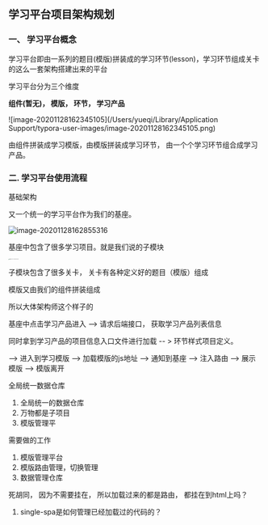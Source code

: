 ## 学习平台项目架构规划

### 一、 学习平台概念

学习平台即由一系列的题目(模版)拼装成的学习环节(lesson)，学习环节组成关卡的这么一套架构搭建出来的平台

学习平台分为三个维度

**组件(暂无)， 模版， 环节， 学习产品**

![image-20201128162345105](/Users/yueqi/Library/Application Support/typora-user-images/image-20201128162345105.png)

由组件拼装成学习模版，由模版拼装成学习环节， 由一个个学习环节组合成学习产品。



### 二. 学习平台使用流程









基础架构

又一个统一的学习平台作为我们的基座。

![image-20201128162855316 ](/Users/yueqi/Desktop/document/blog/面试/image-20201128162855316.png)

基座中包含了很多学习项目。就是我们说的子模块

<img src="/Users/yueqi/Library/Application Support/typora-user-images/image-20201128162932338.png" alt="image-20201128162932338 " style="zoom:10%;" />

子模块包含了很多关卡， 关卡有各种定义好的题目（模版）组成

模版又由我们的组件拼装组成

所以大体架构师这个样子的

基座中点击学习产品进入 ——> 请求后端接口， 获取学习产品列表信息

同时拿到学习产品的项目信息入口文件进行加载 -- > 环节样式项目定义。

--> 进入到学习模版 --> 加载模版的js地址 --> 通知到基座 --> 注入路由 --> 展示模版 --> 模版离开



全局统一数据仓库

1. 全局统一的数据仓库
2. 万物都是子项目
3. 模版管理平



需要做的工作

1. 模版管理平台
2. 模版路由管理，切换管理
3. 数据管理仓库



死胡同， 因为不需要挂在， 所以加载过来的都是路由， 都挂在到html上吗？





1. single-spa是如何管理已经加载过的代码的？